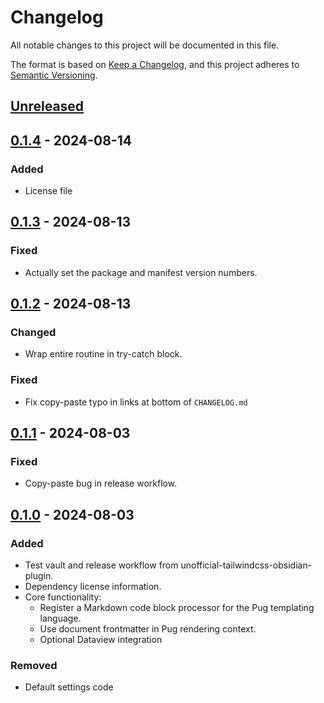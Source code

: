 # Changelog

All notable changes to this project will be documented in this file.

The format is based on [Keep a Changelog](https://keepachangelog.com/en/1.0.0/),
and this project adheres to
[Semantic Versioning](https://semver.org/spec/v2.0.0.html).

<!-- #### Subheading order reference -->
<!-- -   `Added` -->
<!-- -   `Changed` -->
<!-- -   `Deprecated` -->
<!-- -   `Removed` -->
<!-- -   `Fixed` -->
<!-- -   `Security` -->

## [Unreleased]

## [0.1.4] - 2024-08-14

### Added

- License file

## [0.1.3] - 2024-08-13

### Fixed

- Actually set the package and manifest version numbers.

## [0.1.2] - 2024-08-13

### Changed

- Wrap entire routine in try-catch block.

### Fixed

- Fix copy-paste typo in links at bottom of `CHANGELOG.md`

## [0.1.1] - 2024-08-03

### Fixed

- Copy-paste bug in release workflow.

## [0.1.0] - 2024-08-03

### Added

- Test vault and release workflow from unofficial-tailwindcss-obsidian-plugin.
- Dependency license information.
- Core functionality:
  - Register a Markdown code block processor for the Pug templating language.
  - Use document frontmatter in Pug rendering context.
  - Optional Dataview integration

### Removed

- Default settings code

[unreleased]: https://github.com/nicholas-wilcox/unofficial-pug-obsidian-plugin/compare/0.1.4...HEAD
[0.1.4]: https://github.com/nicholas-wilcox/unofficial-pug-obsidian-plugin/compare/0.1.3...0.1.4
[0.1.3]: https://github.com/nicholas-wilcox/unofficial-pug-obsidian-plugin/compare/0.1.2...0.1.3
[0.1.2]: https://github.com/nicholas-wilcox/unofficial-pug-obsidian-plugin/compare/0.1.1...0.1.2
[0.1.1]: https://github.com/nicholas-wilcox/unofficial-pug-obsidian-plugin/compare/0.1.0...0.1.1
[0.1.0]: https://github.com/nicholas-wilcox/unofficial-pug-obsidian-plugin/releases/tag/0.1.0
